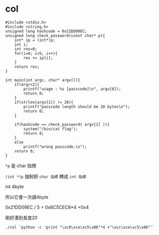 # col
```=
#include <stdio.h>
#include <string.h>
unsigned long hashcode = 0x21DD09EC;
unsigned long check_password(const char* p){
	int* ip = (int*)p;
	int i;
	int res=0;
	for(i=0; i<5; i++){
		res += ip[i];
	}
	return res;
}

int main(int argc, char* argv[]){
	if(argc<2){
		printf("usage : %s [passcode]\n", argv[0]);
		return 0;
	}
	if(strlen(argv[1]) != 20){
		printf("passcode length should be 20 bytes\n");
		return 0;
	}

	if(hashcode == check_password( argv[1] )){
		system("/bin/cat flag");
		return 0;
	}
	else
		printf("wrong passcode.\n");
	return 0;
}

```

`*p` 是 char 指標

`(int *)p` 強制把 `char 指標` 轉成 `int 指標`


int 4byte

所以它會一次讀4byte

0x21DD09EC / 5 = 0x6C5CEC8*4 +0x4

剛好湊到長度20

```=
./col `python -c 'print "\xc8\xce\xc5\x06"*4 +"\xcc\xce\xc5\x06"'`
```
